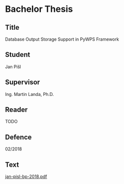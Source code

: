 # Bachelor Thesis

## Title

Database Output Storage Support in PyWPS Framework

## Student

Jan Pišl

## Supervisor

Ing. Martin Landa, Ph.D.

## Reader

TODO

## Defence

02/2018

## Text

[jan-pisl-bp-2018.pdf](https://github.com/ctu-geoforall-lab-projects/bp-pisl-2018/raw/master/text/jan-pisl-bp-2018.pdf)
